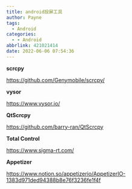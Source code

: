 ```yaml
---
title: android投屏工具
author: Payne
tags:
  - Android
categories:
  - - Android
abbrlink: 421021414
date: 2022-06-06 07:54:36
---
```


**scrcpy**

https://github.com/Genymobile/scrcpy/

**vysor**

https://www.vysor.io/

**QtScrcpy**

https://github.com/barry-ran/QtScrcpy

**Total Control**

https://www.sigma-rt.com/

**Appetizer**

https://www.notion.so/appetizerio/AppetizerIO-1383d971ded94388b8e76f3236fe1f4f

